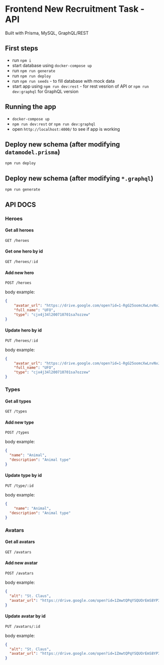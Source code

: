 # Frontend New Recruitment Task - API
Built with Prisma, MySQL, GraphQL/REST


## First steps

- run `npm i`
- start database using `docker-compose up `
- run `npm run generate`
- run `npm run deploy`
- run `npm run seeds` - to fill database with mock data
- start app using `npm run dev:rest` - for rest vesrion of API or `npm run dev:graphql` for GraphQL version

## Running the app

- `docker-compose up`
- `npm run dev:rest` or `npm run dev:graphql`
- open `http://localhost:4000/` to see if app is working

## Deploy new schema (after modifying `datamodel.prisma`)

`npm run deploy`

## Deploy new schema (after modifying `*.graphql`)

`npm run generate`

## API DOCS

### Heroes

#### Get all heroes
```
GET /heroes
```

#### Get one hero by id
```
GET /heroes/:id
```

#### Add new hero
```
POST /heroes
```
body example:
```json
{
	"avatar_url": "https://drive.google.com/open?id=1-RgG25oomcXwLnvNvJ9kNnRs-_5GEkWF",
	"full_name": "UFO",
	"type": "cjx4j34l200710701sa7ozzew"
}
```

#### Update hero by id
```
PUT /heroes/:id
```
body example:
```json
{
	"avatar_url": "https://drive.google.com/open?id=1-RgG25oomcXwLnvNvJ9kNnRs-_5GEkWF",
	"full_name": "UFO",
	"type": "cjx4j34l200710701sa7ozzew"
}
```

### Types

#### Get all types
```
GET /types
```

#### Add new type
```
POST /types
```
body example:
```json
{
  "name": "Animal",
  "description": "Animal type"
}
```

#### Update type by id
```
PUT /type/:id
```
body example:
```json
{
	"name": "Animal",
  "description": "Animal type"
}
```

### Avatars

#### Get all avatars
```
GET /avatars
```

#### Add new avatar
```
POST /avatars
```
body example:
```json
{
  "alt": "St. Claus",
  "avatar_url": "https://drive.google.com/open?id=1ZmwtQPqYSQUOrEmS8YP3C_7UrAHEA2Ag"
}
```

#### Update avatar by id
```
PUT /avatars/:id
```
body example:
```json
{
  "alt": "St. Claus",
  "avatar_url": "https://drive.google.com/open?id=1ZmwtQPqYSQUOrEmS8YP3C_7UrAHEA2Ag"
}
```